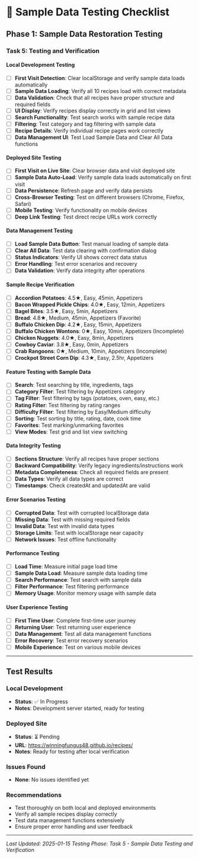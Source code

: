 # 🧪 Sample Data Testing Checklist

## **Phase 1: Sample Data Restoration Testing**

### **Task 5: Testing and Verification**

#### **Local Development Testing**
- [ ] **First Visit Detection**: Clear localStorage and verify sample data loads automatically
- [ ] **Sample Data Loading**: Verify all 10 recipes load with correct metadata
- [ ] **Data Validation**: Check that all recipes have proper structure and required fields
- [ ] **UI Display**: Verify recipes display correctly in grid and list views
- [ ] **Search Functionality**: Test search works with sample recipe data
- [ ] **Filtering**: Test category and tag filtering with sample data
- [ ] **Recipe Details**: Verify individual recipe pages work correctly
- [ ] **Data Management UI**: Test Load Sample Data and Clear All Data functions

#### **Deployed Site Testing**
- [ ] **First Visit on Live Site**: Clear browser data and visit deployed site
- [ ] **Sample Data Auto-Load**: Verify sample data loads automatically on first visit
- [ ] **Data Persistence**: Refresh page and verify data persists
- [ ] **Cross-Browser Testing**: Test on different browsers (Chrome, Firefox, Safari)
- [ ] **Mobile Testing**: Verify functionality on mobile devices
- [ ] **Deep Link Testing**: Test direct recipe URLs work correctly

#### **Data Management Testing**
- [ ] **Load Sample Data Button**: Test manual loading of sample data
- [ ] **Clear All Data**: Test data clearing with confirmation dialog
- [ ] **Status Indicators**: Verify UI shows correct data status
- [ ] **Error Handling**: Test error scenarios and recovery
- [ ] **Data Validation**: Verify data integrity after operations

#### **Sample Recipe Verification**
- [ ] **Accordion Potatoes**: 4.5★, Easy, 45min, Appetizers
- [ ] **Bacon Wrapped Pickle Chips**: 4.0★, Easy, 12min, Appetizers
- [ ] **Bagel Bites**: 3.5★, Easy, 5min, Appetizers
- [ ] **Bread**: 4.8★, Medium, 45min, Appetizers (Favorite)
- [ ] **Buffalo Chicken Dip**: 4.2★, Easy, 15min, Appetizers
- [ ] **Buffalo Chicken Wontons**: 0★, Easy, 10min, Appetizers (Incomplete)
- [ ] **Chicken Nuggets**: 4.0★, Easy, 8min, Appetizers
- [ ] **Cowboy Caviar**: 3.8★, Easy, 0min, Appetizers
- [ ] **Crab Rangoons**: 0★, Medium, 10min, Appetizers (Incomplete)
- [ ] **Crockpot Street Corn Dip**: 4.3★, Easy, 2.5hr, Appetizers

#### **Feature Testing with Sample Data**
- [ ] **Search**: Test searching by title, ingredients, tags
- [ ] **Category Filter**: Test filtering by Appetizers category
- [ ] **Tag Filter**: Test filtering by tags (potatoes, oven, easy, etc.)
- [ ] **Rating Filter**: Test filtering by rating ranges
- [ ] **Difficulty Filter**: Test filtering by Easy/Medium difficulty
- [ ] **Sorting**: Test sorting by title, rating, date, cook time
- [ ] **Favorites**: Test marking/unmarking favorites
- [ ] **View Modes**: Test grid and list view switching

#### **Data Integrity Testing**
- [ ] **Sections Structure**: Verify all recipes have proper sections
- [ ] **Backward Compatibility**: Verify legacy ingredients/instructions work
- [ ] **Metadata Completeness**: Check all required fields are present
- [ ] **Data Types**: Verify all data types are correct
- [ ] **Timestamps**: Check createdAt and updatedAt are valid

#### **Error Scenarios Testing**
- [ ] **Corrupted Data**: Test with corrupted localStorage data
- [ ] **Missing Data**: Test with missing required fields
- [ ] **Invalid Data**: Test with invalid data types
- [ ] **Storage Limits**: Test with localStorage near capacity
- [ ] **Network Issues**: Test offline functionality

#### **Performance Testing**
- [ ] **Load Time**: Measure initial page load time
- [ ] **Sample Data Load**: Measure sample data loading time
- [ ] **Search Performance**: Test search with sample data
- [ ] **Filter Performance**: Test filtering performance
- [ ] **Memory Usage**: Monitor memory usage with sample data

#### **User Experience Testing**
- [ ] **First Time User**: Complete first-time user journey
- [ ] **Returning User**: Test returning user experience
- [ ] **Data Management**: Test all data management functions
- [ ] **Error Recovery**: Test error recovery scenarios
- [ ] **Mobile Experience**: Test on various mobile devices

---

## **Test Results**

### **Local Development**
- **Status**: ✅ In Progress
- **Notes**: Development server started, ready for testing

### **Deployed Site**
- **Status**: ⏳ Pending
- **URL**: https://winningfungus48.github.io/recipes/
- **Notes**: Ready for testing after local verification

### **Issues Found**
- **None**: No issues identified yet

### **Recommendations**
- Test thoroughly on both local and deployed environments
- Verify all sample recipes display correctly
- Test data management functions extensively
- Ensure proper error handling and user feedback

---

*Last Updated: 2025-01-15*
*Testing Phase: Task 5 - Sample Data Testing and Verification*
